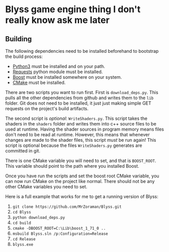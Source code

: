 # Blyss game engine thing I don't really know ask me later

## Building

The following dependencies need to be installed beforehand to bootstrap
the build process:

* [Python3](https://www.python.org/) must be installed and on your path.
* [Requests](https://docs.python-requests.org/en/master/index.html) python module must be installed.
* [Boost](https://www.boost.org/) must be installed somewhere on your system.
* [CMake](https://cmake.org/) must be installed.

There are two scripts you want to run first. First is `download_deps.py`.
This pulls all the other dependencies from github and writes them to the
`lib` folder. Git does not need to be installed, it just just making simple
GET requests on the project's build artifacts.

The second script is _optional_: `WriteShaders.py`. This script takes the
shaders in the `shaders` folder and writes them into c++ source files to
be used at runtime. Having the shader sources in program memory means
files don't need to be read at runtime. However, this means that whenever
changes are made to the shader files, this script _must_ be run again!
This script is optional because the files `WriteShaders.py` generates are
committed in git.

There is one CMake variable you will need to set, and that is `BOOST_ROOT`.
This variable should point to the path where you installed Boost.

Once you have run the scripts and set the boost root CMake variable,
you can now run CMake on the project like normal. There should not be any
other CMake variables you need to set.

Here is a full example that works for me to get a running version of Blyss:

1. `git clone https://github.com/MrZoraman/Blyss.git`
1. `cd Blyss`
1. `python download_deps.py`
1. `cd build`
1. `cmake -DBOOST_ROOT=C:\Lib\boost_1_71_0 ..`
1. `msbuild Blyss.sln /p:Configuration=Release`
1. `cd Release`
1. `blyss.exe`
